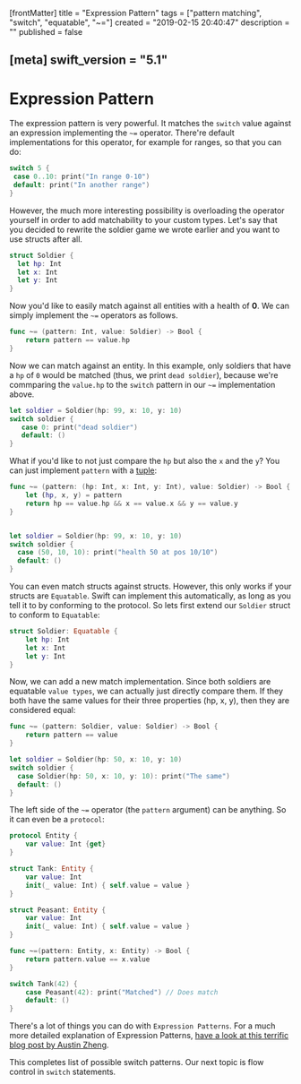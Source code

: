 [frontMatter]
title = "Expression Pattern"
tags = ["pattern matching", "switch", "equatable", "~="]
created = "2019-02-15 20:40:47"
description = ""
published = false

[meta]
swift_version = "5.1"
---

# Expression Pattern

The expression pattern is very powerful. It matches the `switch` value
against an expression implementing the `~=` operator. There\'re default
implementations for this operator, for example for ranges, so that you
can do:

``` Swift
switch 5 {
 case 0..10: print("In range 0-10")
 default: print("In another range")
}
```

However, the much more interesting possibility is overloading the
operator yourself in order to add matchability to your custom types.
Let\'s say that you decided to rewrite the soldier game we wrote earlier
and you want to use structs after all.

``` Swift
struct Soldier {
  let hp: Int
  let x: Int
  let y: Int
}
```

Now you\'d like to easily match against all entities with a health of
**0**. We can simply implement the `~=` operators as follows.

``` Swift
func ~= (pattern: Int, value: Soldier) -> Bool {
    return pattern == value.hp
}
```

Now we can match against an entity. In this example, only soldiers that
have a `hp` of `0` would be matched (thus, we print `dead soldier`),
because we're commparing the `value.hp` to the `switch` pattern in our
`~=` implementation above.

``` Swift
let soldier = Soldier(hp: 99, x: 10, y: 10)
switch soldier {
   case 0: print("dead soldier")
   default: ()
}
```

What if you'd like to not just compare the `hp` but also the `x` and the `y`? You
can just implement `pattern` with a [tuple](apv::tuple):

``` Swift
func ~= (pattern: (hp: Int, x: Int, y: Int), value: Soldier) -> Bool {
    let (hp, x, y) = pattern
    return hp == value.hp && x == value.x && y == value.y
}


let soldier = Soldier(hp: 99, x: 10, y: 10)
switch soldier {
  case (50, 10, 10): print("health 50 at pos 10/10")
  default: ()
}
```

You can even match structs against structs. However, this only works if your
structs are `Equatable`. Swift can implement this automatically, as long as
you tell it to by conforming to the protocol. So lets first extend our `Soldier`
struct to conform to `Equatable`:

``` Swift
struct Soldier: Equatable {
    let hp: Int
    let x: Int
    let y: Int
}
```

Now, we can add a new match implementation. Since both soldiers are equatable `value types`, we can actually just directly compare them. If they both have the same values for their three properties (hp, x, y), then they are considered equal:

``` Swift
func ~= (pattern: Soldier, value: Soldier) -> Bool {
    return pattern == value
}

let soldier = Soldier(hp: 50, x: 10, y: 10)
switch soldier {
  case Soldier(hp: 50, x: 10, y: 10): print("The same")
  default: ()
}
```

The left side of the `~=` operator (the `pattern` argument) can be anything. So 
it can even be a `protocol`:

``` Swift
protocol Entity {
    var value: Int {get}
}

struct Tank: Entity {
    var value: Int
    init(_ value: Int) { self.value = value }
}

struct Peasant: Entity {
    var value: Int
    init(_ value: Int) { self.value = value }
}

func ~=(pattern: Entity, x: Entity) -> Bool {
    return pattern.value == x.value
}

switch Tank(42) {
    case Peasant(42): print("Matched") // Does match
    default: ()
}
```

There\'s a lot of things you can do with `Expression Patterns`. For a
much more detailed explanation of Expression Patterns, [have a look at
this terrific blog post by Austin
Zheng](http://austinzheng.com/2014/12/17/custom-pattern-matching/).

This completes list of possible switch patterns. Our next topic is 
flow control in `switch` statements.
